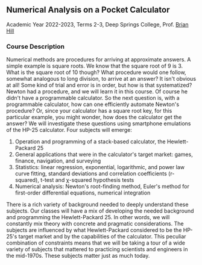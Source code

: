 ## Numerical Analysis on a Pocket Calculator

Academic Year 2022-2023, Terms 2-3, Deep Springs College, Prof. [Brian Hill](../index.html)

### Course Description

Numerical methods are procedures for arriving at approximate answers. A simple example is square roots. We know that the square root of 9 is 3. What is the square root of 10 though? What procedure would one follow, somewhat analogous to long division, to arrive at an answer? It isn't obvious at all! Some kind of trial and error is in order, but how is that systematized? Newton had a procedure, and we will learn it in this course. Of course he didn't have a programmable calculator. So the next question is, with a programmable calculator, how can one efficiently automate Newton's procedure? Or, since your calculator has a square root key, for this particular example, you might wonder, how does the calculator get the answer? We will investigate these questions
using smartphone emulations of the HP-25 calculator. Four subjects will emerge:

1. Operation and programming of a stack-based calculator, the Hewlett-Packard 25
2. General applications that were in the calculator's target market: games, finance, navigation, and surveying
3. Statistics: linear regression, exponential, logarithmic, and power law curve fitting, standard deviations and correlation coefficients (r-squared), t-test and &chi;-squared hypothesis tests
4. Numerical analysis: Newton's root-finding method, Euler's method for first-order differential equations, numerical integration

There is a rich variety of background needed to deeply understand these subjects.
Our classes will have a mix of developing the needed background and programming the
Hewlett-Packard 25. In other words, we will constantly mix theory with
concrete and pragmatic considerations. The subjects are influenced by what Hewlett-Packard considered
to be the HP-25's target market and by the capabilities of the calculator. This peculiar combination of
constraints means that we will be taking a tour of a wide variety of subjects
that mattered to practicing scientists and engineers in the mid-1970s. These
subjects matter just as much today.
